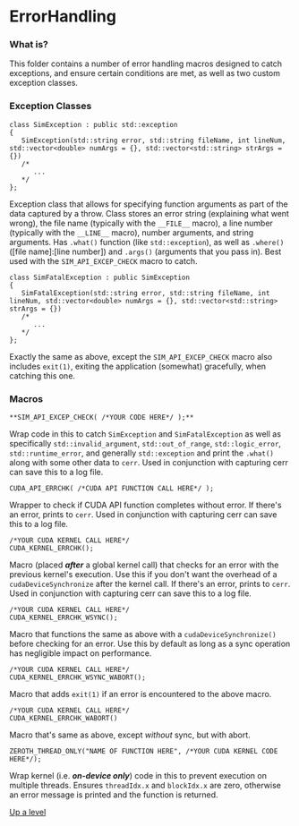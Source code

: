 # ErrorHandling


### What is?
This folder contains a number of error handling macros designed to catch exceptions, and ensure certain conditions are met, as well as two custom exception classes.


### Exception Classes
```
class SimException : public std::exception
{
   SimException(std::string error, std::string fileName, int lineNum, std::vector<double> numArgs = {}, std::vector<std::string> strArgs = {})
   /*
      ...
   */
};
```
Exception class that allows for specifying function arguments as part of the data captured by a throw.  Class stores an error string (explaining what went wrong), the file name (typically with the `__FILE__` macro), a line number (typically with the `__LINE__` macro), number arguments, and string arguments.  Has `.what()` function (like `std::exception`), as well as `.where()` ([file name]:[line number]) and `.args()` (arguments that you pass in).  Best used with the `SIM_API_EXCEP_CHECK` macro to catch.


```
class SimFatalException : public SimException
{
   SimFatalException(std::string error, std::string fileName, int lineNum, std::vector<double> numArgs = {}, std::vector<std::string> strArgs = {})
   /*
      ...
   */
};
```
Exactly the same as above, except the `SIM_API_EXCEP_CHECK` macro also includes `exit(1)`, exiting the application (somewhat) gracefully, when catching this one.


### Macros
```
**SIM_API_EXCEP_CHECK( /*YOUR CODE HERE*/ );**
```
Wrap code in this to catch `SimException` and `SimFatalException` as well as specifically `std::invalid_argument`, `std::out_of_range`, `std::logic_error`, `std::runtime_error`, and generally `std::exception` and print the `.what()` along with some other data to `cerr`.  Used in conjunction with capturing cerr can save this to a log file.


```
CUDA_API_ERRCHK( /*CUDA API FUNCTION CALL HERE*/ );
```
Wrapper to check if CUDA API function completes without error.  If there's an error, prints to `cerr`.  Used in conjunction with capturing cerr can save this to a log file.


```
/*YOUR CUDA KERNEL CALL HERE*/
CUDA_KERNEL_ERRCHK();
```
Macro (placed **_after_** a global kernel call) that checks for an error with the previous kernel's execution.  Use this if you don't want the overhead of a `cudaDeviceSynchronize` after the kernel call.  If there's an error, prints to `cerr`.  Used in conjunction with capturing cerr can save this to a log file.


```
/*YOUR CUDA KERNEL CALL HERE*/
CUDA_KERNEL_ERRCHK_WSYNC();
```
Macro that functions the same as above with a `cudaDeviceSynchronize()` before checking for an error.  Use this by default as long as a sync operation has negligible impact on performance.


```
/*YOUR CUDA KERNEL CALL HERE*/
CUDA_KERNEL_ERRCHK_WSYNC_WABORT();
```
Macro that adds `exit(1)` if an error is encountered to the above macro.


```
/*YOUR CUDA KERNEL CALL HERE*/
CUDA_KERNEL_ERRCHK_WABORT()
```
Macro that's same as above, except *without* sync, but with abort.


```
ZEROTH_THREAD_ONLY("NAME OF FUNCTION HERE", /*YOUR CUDA KERNEL CODE HERE*/);
```
Wrap kernel (i.e. **_on-device only_**) code in this to prevent execution on multiple threads.  Ensures `threadIdx.x` and `blockIdx.x` are zero, otherwise an error message is printed and the function is returned.


[Up a level](./../README.md)